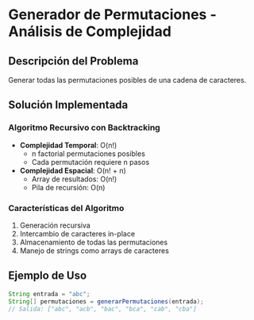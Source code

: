 # Generador de Permutaciones - Análisis de Complejidad

## Descripción del Problema

Generar todas las permutaciones posibles de una cadena de caracteres.

## Solución Implementada

### Algoritmo Recursivo con Backtracking

- **Complejidad Temporal**: O(n!)
  - n factorial permutaciones posibles
  - Cada permutación requiere n pasos
- **Complejidad Espacial**: O(n! + n)
  - Array de resultados: O(n!)
  - Pila de recursión: O(n)

### Características del Algoritmo

1. Generación recursiva
2. Intercambio de caracteres in-place
3. Almacenamiento de todas las permutaciones
4. Manejo de strings como arrays de caracteres

## Ejemplo de Uso

```java
String entrada = "abc";
String[] permutaciones = generarPermutaciones(entrada);
// Salida: ["abc", "acb", "bac", "bca", "cab", "cba"]
```
